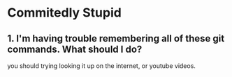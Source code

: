 # Commitedly Stupid

## 1. I'm having trouble remembering all of these git commands. What should I do?

you should trying looking it up on the internet, or youtube videos.